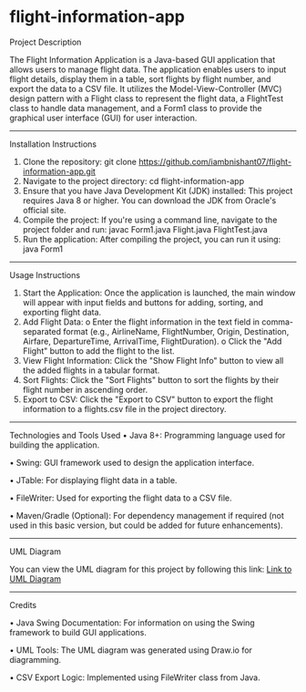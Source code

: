 # flight-information-app
Project Description

The Flight Information Application is a Java-based GUI application that allows users to manage flight data. The application enables users to input flight details, display them in a table, sort flights by flight number, and export the data to a CSV file. It utilizes the Model-View-Controller (MVC) design pattern with a Flight class to represent the flight data, a FlightTest class to handle data management, and a Form1 class to provide the graphical user interface (GUI) for user interaction.
________________________________________
Installation Instructions
1.	Clone the repository:
git clone https://github.com/iambnishant07/flight-information-app.git 
2.	Navigate to the project directory:
cd flight-information-app
3.	Ensure that you have Java Development Kit (JDK) installed: This project requires Java 8 or higher. You can download the JDK from Oracle's official site.
4.	Compile the project: If you're using a command line, navigate to the project folder and run:
javac Form1.java Flight.java FlightTest.java
5.	Run the application: After compiling the project, you can run it using:
java Form1
________________________________________
Usage Instructions
1.	Start the Application: Once the application is launched, the main window will appear with input fields and buttons for adding, sorting, and exporting flight data.
2.	Add Flight Data:
o	Enter the flight information in the text field in comma-separated format (e.g., AirlineName, FlightNumber, Origin, Destination, Airfare, DepartureTime, ArrivalTime, FlightDuration).
o	Click the "Add Flight" button to add the flight to the list.
3.	View Flight Information: Click the "Show Flight Info" button to view all the added flights in a tabular format.
4.	Sort Flights: Click the "Sort Flights" button to sort the flights by their flight number in ascending order.
5.	Export to CSV: Click the "Export to CSV" button to export the flight information to a flights.csv file in the project directory.
________________________________________
Technologies and Tools Used
•	Java 8+: Programming language used for building the application.

•	Swing: GUI framework used to design the application interface.

•	JTable: For displaying flight data in a table.

•	FileWriter: Used for exporting the flight data to a CSV file.

•	Maven/Gradle (Optional): For dependency management if required (not used in this basic version, but could be added for future enhancements).
________________________________________
UML Diagram

You can view the UML diagram for this project by following this link:
[Link to UML Diagram](https://github.com/iambnishant07/flight-information-app/blob/main/UML_Diagram.png)
________________________________________
Credits

•	Java Swing Documentation: For information on using the Swing framework to build GUI applications.

•	UML Tools: The UML diagram was generated using Draw.io for diagramming.

•	CSV Export Logic: Implemented using FileWriter class from Java.

